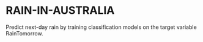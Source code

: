 # RAIN-IN-AUSTRALIA
Predict next-day rain by training classification models on the target variable RainTomorrow.
